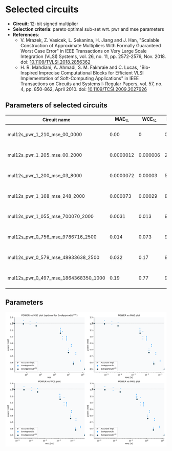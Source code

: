 
Selected circuits
===================
 - **Circuit**: 12-bit signed multiplier
 - **Selection criteria**: pareto optimal sub-set wrt. pwr and mse parameters
 - **References**: 
   - V. Mrazek, Z. Vasicek, L. Sekanina, H. Jiang and J. Han, "Scalable Construction of Approximate Multipliers With Formally Guaranteed Worst Case Error" in IEEE Transactions on Very Large Scale Integration (VLSI) Systems, vol. 26, no. 11, pp. 2572-2576, Nov. 2018. doi: [10.1109/TVLSI.2018.2856362](https://dx.doi.org/10.1109/TVLSI.2018.2856362)
   - H. R. Mahdiani, A. Ahmadi, S. M. Fakhraie and C. Lucas, "Bio-Inspired Imprecise Computational Blocks for Efficient VLSI Implementation of Soft-Computing Applications" in IEEE Transactions on Circuits and Systems I: Regular Papers, vol. 57, no. 4, pp. 850-862, April 2010. doi: [10.1109/TCSI.2009.2027626](https://dx.doi.org/10.1109/TCSI.2009.2027626)


Parameters of selected circuits
----------------------------

| Circuit name | MAE<sub>%</sub> | WCE<sub>%</sub> | EP<sub>%</sub> | MRE<sub>%</sub> | MSE | Download |
| --- |  --- | --- | --- | --- | --- | --- | 
| mul12s_pwr_1_210_mse_00_0000 | 0.00 | 0 | 0.00 | 0.00 | 0 |  [[Verilog<sub>generic</sub>](mul12s_pwr_1_210_mse_00_0000_gen.v)] [[Verilog<sub>PDK45</sub>](mul12s_pwr_1_210_mse_00_0000_pdk45.v)]  [[C](mul12s_pwr_1_210_mse_00_0000.c)] |
| mul12s_pwr_1_205_mse_00_2000 | 0.0000012 | 0.000006 | 25.00 | 0.00047 | 0.2 |  [[Verilog<sub>generic</sub>](mul12s_pwr_1_205_mse_00_2000_gen.v)] [[Verilog<sub>PDK45</sub>](mul12s_pwr_1_205_mse_00_2000_pdk45.v)]  [[C](mul12s_pwr_1_205_mse_00_2000.c)] |
| mul12s_pwr_1_200_mse_03_8000 | 0.0000072 | 0.00003 | 50.00 | 0.0023 | 3.8 |  [[Verilog<sub>generic</sub>](mul12s_pwr_1_200_mse_03_8000_gen.v)] [[Verilog<sub>PDK45</sub>](mul12s_pwr_1_200_mse_03_8000_pdk45.v)]  [[C](mul12s_pwr_1_200_mse_03_8000.c)] |
| mul12s_pwr_1_168_mse_248_2000 | 0.000073 | 0.00029 | 81.25 | 0.021 | 248 |  [[Verilog<sub>generic</sub>](mul12s_pwr_1_168_mse_248_2000_gen.v)] [[Verilog<sub>PDK45</sub>](mul12s_pwr_1_168_mse_248_2000_pdk45.v)]  [[C](mul12s_pwr_1_168_mse_248_2000.c)] |
| mul12s_pwr_1_055_mse_700070_2000 | 0.0031 | 0.013 | 90.61 | 0.25 | 700070 |  [[Verilog<sub>generic</sub>](mul12s_pwr_1_055_mse_700070_2000_gen.v)] [[Verilog<sub>PDK45</sub>](mul12s_pwr_1_055_mse_700070_2000_pdk45.v)]  [[C](mul12s_pwr_1_055_mse_700070_2000.c)] |
| mul12s_pwr_0_756_mse_9786716_2500 | 0.014 | 0.073 | 93.71 | 1.17 | 9786716 |  [[Verilog<sub>generic</sub>](mul12s_pwr_0_756_mse_9786716_2500_gen.v)] [[Verilog<sub>PDK45</sub>](mul12s_pwr_0_756_mse_9786716_2500_pdk45.v)]  [[C](mul12s_pwr_0_756_mse_9786716_2500.c)] |
| mul12s_pwr_0_579_mse_48933638_2500 | 0.032 | 0.17 | 98.39 | 2.64 | 48933638 |  [[Verilog<sub>generic</sub>](mul12s_pwr_0_579_mse_48933638_2500_gen.v)] [[Verilog<sub>PDK45</sub>](mul12s_pwr_0_579_mse_48933638_2500_pdk45.v)]  [[C](mul12s_pwr_0_579_mse_48933638_2500.c)] |
| mul12s_pwr_0_497_mse_1864368350_1000 | 0.19 | 0.77 | 98.41 | 12.72 | 1864368350 |  [[Verilog<sub>generic</sub>](mul12s_pwr_0_497_mse_1864368350_1000_gen.v)] [[Verilog<sub>PDK45</sub>](mul12s_pwr_0_497_mse_1864368350_1000_pdk45.v)]  [[C](mul12s_pwr_0_497_mse_1864368350_1000.c)] |
    
Parameters
--------------
![Parameters figure](fig.png)
             